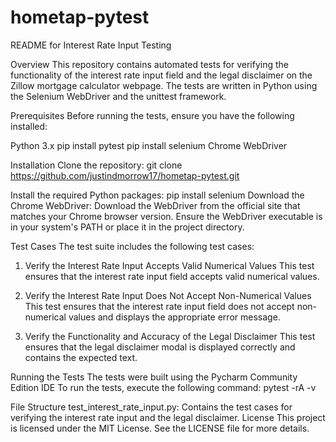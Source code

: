 # hometap-pytest
README for Interest Rate Input Testing

Overview
This repository contains automated tests for verifying the functionality of the interest rate input field and the legal disclaimer on the Zillow mortgage calculator webpage. The tests are written in Python using the Selenium WebDriver and the unittest framework.

Prerequisites
Before running the tests, ensure you have the following installed:

Python 3.x
pip install pytest
pip install selenium
Chrome WebDriver

Installation
Clone the repository:
git clone https://github.com/justindmorrow17/hometap-pytest.git

Install the required Python packages:
pip install selenium
Download the Chrome WebDriver:
Download the WebDriver from the official site that matches your Chrome browser version.
Ensure the WebDriver executable is in your system's PATH or place it in the project directory.

Test Cases
The test suite includes the following test cases:

1. Verify the Interest Rate Input Accepts Valid Numerical Values
This test ensures that the interest rate input field accepts valid numerical values.
  
2. Verify the Interest Rate Input Does Not Accept Non-Numerical Values
This test ensures that the interest rate input field does not accept non-numerical values and displays the appropriate error message.
   
3. Verify the Functionality and Accuracy of the Legal Disclaimer
This test ensures that the legal disclaimer modal is displayed correctly and contains the expected text.

Running the Tests
The tests were built using the Pycharm Community Edition IDE
To run the tests, execute the following command:
pytest -rA -v 

File Structure
test_interest_rate_input.py: Contains the test cases for verifying the interest rate input and the legal disclaimer.
License
This project is licensed under the MIT License. See the LICENSE file for more details.
